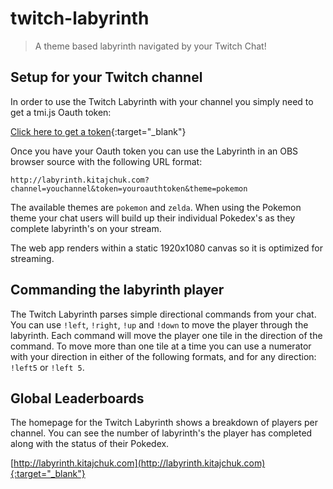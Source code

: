 twitch-labyrinth
================

> A theme based labyrinth navigated by your Twitch Chat!



## Setup for your Twitch channel

In order to use the Twitch Labyrinth with your channel you simply need to get a tmi.js Oauth token:

[Click here to get a token](http://twitchapps.com/tmi/){:target="_blank"}

Once you have your Oauth token you can use the Labyrinth in an OBS browser source with the following URL format:

`http://labyrinth.kitajchuk.com?channel=youchannel&token=youroauthtoken&theme=pokemon`

The available themes are `pokemon` and `zelda`. When using the Pokemon theme your chat users will build up their individual Pokedex's as they complete labyrinth's on your stream.

The web app renders within a static 1920x1080 canvas so it is optimized for streaming.



## Commanding the labyrinth player

The Twitch Labyrinth parses simple directional commands from your chat. You can use `!left`, `!right`, `!up` and `!down` to move the player through the labyrinth. Each command will move the player one tile in the direction of the command. To move more than one tile at a time you can use a numerator with your direction in either of the following formats, and for any direction: `!left5` or `!left 5`.



## Global Leaderboards

The homepage for the Twitch Labyrinth shows a breakdown of players per channel. You can see the number of labyrinth's the player has completed along with the status of their Pokedex.

[http://labyrinth.kitajchuk.com](http://labyrinth.kitajchuk.com){:target="_blank"}
